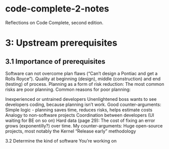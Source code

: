 code-complete-2-notes
=====================

Reflections on Code Complete, second edition.

# 3: Upstream prerequisites
## 3.1 Importance of prerequisites
Software can not overcome plan flaws (“Can’t design a Pontiac and get a Rolls Royce”).
Quality at beginning (design), middle (construction) and end (testing) of process.
Planning as a form of risk reduction: The most common risks are poor planning.
Common reasons for poor planning: 

Inexperienced or untrained developers
Unenlightened boss wants to see developers coding, because planning isn’t work. Good counter-arguments: 
Simple logic - planning saves time, reduces risks, helps estimate costs
Analogy to non-software projects
Coordination between developers (UI waiting for BE on so on)
Hard data (page 29): The cost of fixing an error grows (exponentilly?) over time.
My counter-arguments:
Huge open-source projects, most notably the Kernel
“Release early” methodology

3.2 Determine the kind of software You’re working on
